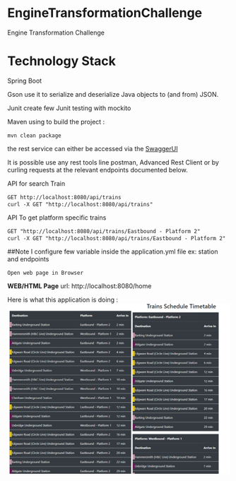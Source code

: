 # EngineTransformationChallenge

Engine Transformation Challenge

# Technology Stack

Spring Boot 

Gson use it to serialize and deserialize Java objects to (and from) JSON.

Junit create few Junit testing with mockito

Maven using to build the project :
```$xslt
mvn clean package
```
the rest service can either be accessed via the [SwaggerUI](http://localhost:8080/swagger-ui.html)

It is possible use any rest tools line postman, Advanced Rest Client or by curling requests at the relevant endpoints documented below.

API for search Train
```
GET http://localhost:8080/api/trains 
curl -X GET "http://localhost:8080/api/trains"

```
API To get platform specific trains
```
GET "http://localhost:8080/api/trains/Eastbound - Platform 2"
curl -X GET "http://localhost:8080/api/trains/Eastbound - Platform 2"
```

##Note
I configure few variable inside the application.yml file
ex: station and endpoints

```
Open web page in Browser
```
**WEB/HTML Page**
url: http://localhost:8080/home


Here is what this application is doing :
![website image][]

[website image]: /image/Immagine.png "Screenshot 1"
